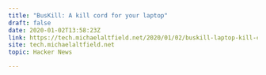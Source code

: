 ```yaml
---
title: "BusKill: A kill cord for your laptop"
draft: false
date: 2020-01-02T13:58:23Z
link: https://tech.michaelaltfield.net/2020/01/02/buskill-laptop-kill-cord-dead-man-switch/?utm_medium=RSS&utm_source=hune
site: tech.michaelaltfield.net
topic: Hacker News  

---
```


